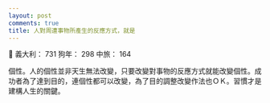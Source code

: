```yaml
---
layout: post
comments: true
title: 人對周遭事物所產生的反應方式，就是
---
```


:punch: 義大利： 731 狗年： 298 中旅： 164


個性。人的個性並非天生無法改變，只要改變對事物的反應方式就能改變個性。成功者為了達到目的，連個性都可以改變，為了目的調整改變作法也ＯＫ。習慣才是建構人生的關鍵。
